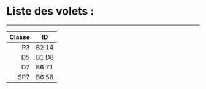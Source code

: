 # Liste des volets : 
---
| Classe | ID |
|-----:|-----------|
| R3 | B2 14 |
| D5 | B1 D8 |
| D7 | B6 71 |
| SP7 | B6 58 |
